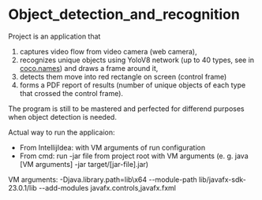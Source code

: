 # Object_detection_and_recognition
Project is an application that 
1. captures video flow from video camera (web camera),
2. recognizes unique objects using YoloV8 network (up to 40 types, see in [coco.names]()) and draws a frame around it,
3. detects them move into red rectangle on screen (control frame)
4. forms a PDF report of results (number of unique objects of each type that crossed the control frame).

The program is still to be mastered and perfected for differend purposes when object detection is needed. 

Actual way to run the applicaion:
- From IntellijIdea: with  VM arguments of run configuration
- From cmd: run -jar file from project root with VM arguments (e. g.  java [VM arguments] -jar target/[jar-file].jar)
  
VM arguments: -Djava.library.path=lib\x64 --module-path lib/javafx-sdk-23.0.1/lib --add-modules javafx.controls,javafx.fxml
